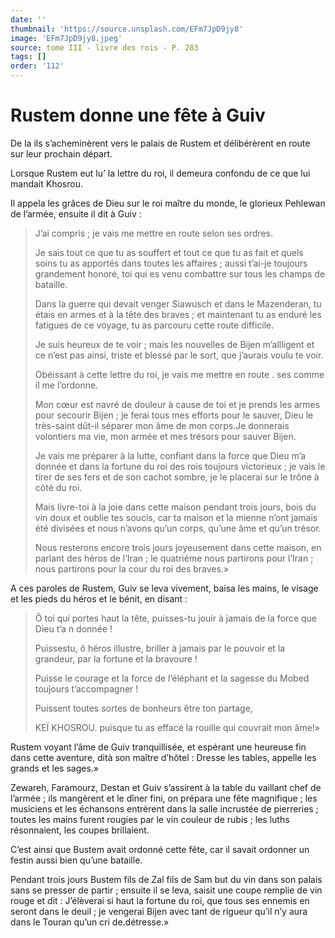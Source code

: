 ```yaml
---
date: ''
thumbnail: 'https://source.unsplash.com/EFm7JpD9jy8'
image: 'EFm7JpD9jy8.jpeg'
source: tome III - livre des rois - P. 283
tags: []
order: '112'
---
```


# Rustem donne une fête à Guiv

De la ils s’acheminèrent vers le palais de Rustem et délibérèrent en route sur leur prochain départ.

Lorsque Rustem eut lu’ la lettre du roi, il demeura confondu de ce que lui mandait Khosrou.

Il appela les grâces de Dieu sur le roi maître du monde, le glorieux Pehlewan de l’armée, ensuite il dit à Guiv :

> J’ai compris ; je vais me mettre en route selon ses ordres.
>
> Je sais tout ce que tu as souffert et tout ce que tu as fait et quels soins tu as apportés dans toutes les affaires ; aussi t’ai-je toujours grandement honoré, toi qui es venu combattre sur tous les champs de bataille.
>
> Dans la guerre qui devait venger Siawusch et dans le Mazenderan, tu étais en armes et à la tête des braves ; et maintenant tu as enduré les fatigues de ce voyage, tu as parcouru cette route difficile.
>
> Je suis heureux de te voir ; mais les nouvelles de Bijen m’allligent et ce n’est pas ainsi, triste et blessé par le sort, que j’aurais voulu te voir.
>
> Obéissant à cette lettre du roi, je vais me mettre en route .
> ses comme il me l’ordonne.
>
> Mon cœur est navré de douleur à cause de toi et je prends les armes pour secourir Bijen ; je ferai tous mes efforts pour le sauver, Dieu le très-saint dût-il séparer mon âme de mon corps.Je donnerais volontiers ma vie, mon armée et mes trésors pour sauver Bijen.
>
> Je vais me préparer à la lutte, confiant dans la force que Dieu m’a donnée et dans la fortune du roi des rois toujours victorieux ; je vais le tirer de ses fers et de son cachot sombre, je le placerai sur le trône à côté du roi.
>
> Mais livre-toi à la joie dans cette maison pendant trois jours, bois du vin doux et oublie tes soucis, car ta maison et la mienne n’ont jamais été divisées et nous n’avons qu’un corps, qu’une âme et qu’un trésor.
>
> Nous resterons encore trois jours joyeusement dans cette maison, en parlant des héros de l’Iran ; le quatrième nous partirons pour l’Iran ; nous partirons pour la cour du roi des braves.»

A ces paroles de Rustem, Guiv se leva vivement, baisa les mains, le visage et les pieds du héros et le bénit, en disant :

> Ô toi qui portes haut la tête, puisses-tu jouir à jamais de la force que Dieu t’a n donnée !
>
> Puissestu, ô héros illustre, briller à jamais par le pouvoir et la grandeur, par la fortune et la bravoure !
>
> Puisse le courage et la force de l’éléphant et la sagesse du Mobed toujours t’accompagner !
>
> Puissent toutes sortes de bonheurs être ton partage,
>
> KEÏ KHOSROU. puisque tu as effacé la rouille qui couvrait mon âme!»

Rustem voyant l’âme de Guiv tranquillisée, et espérant une heureuse fin dans cette aventure, dità son maître d’hôtel : Dresse les tables, appelle les grands et les sages.»

Zewareh, Faramourz, Destan et Guiv s’assirent à la table du vaillant chef de l’armée ; ils mangèrent et le dîner fini, on prépara une fête magnifique ; les musiciens et les échansons entrèrent dans la salle incrustée de pierreries ; toutes les mains furent rougies par le vin couleur de rubis ; les luths résonnaient, les coupes brillaient.

C’est ainsi que Bustem avait ordonné cette fête, car il savait ordonner un festin aussi bien qu’une bataille.

Pendant trois jours Bustem fils de Zal fils de Sam but du vin dans son palais sans se presser de partir ; ensuite il se leva, saisit une coupe remplie de vin rouge et dit : J’élèverai si haut la fortune du roi, que tous ses ennemis en seront dans le deuil ; je vengerai Bijen avec tant de rigueur qu’il n’y aura dans le Touran qu’un cri de.détresse.»
